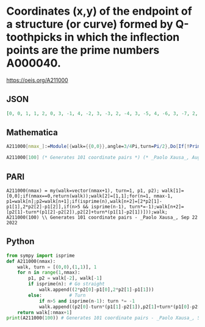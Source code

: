 # Coordinates \(x,y\) of the endpoint of a structure \(or curve\) formed by Q\-toothpicks in which the inflection points are the prime numbers A000040\.
https://oeis.org/A211000
## JSON
```JSON
[0, 0, 1, 1, 2, 0, 3, -1, 4, -2, 3, -3, 2, -4, 3, -5, 4, -6, 3, -7, 2, -6, 3, -5, 4, -4, 3, -3, 2, -2, 3, -1, 4, -2, 3, -3, 2, -4, 3, -5, 4, -6, 3, -7, 2, -6, 3, -5, 4, -4, 3, -3, 2, -4, 3, -5, 4, -4, 3, -3, 2, -2, 3, -1, 4, 0, 3, 1, 2, 0, 3, -1, 4, 0]
```
## Mathematica
```Mathematica
A211000[nmax_]:=Module[{walk={{0,0}},angle=3/4Pi,turn=Pi/2},Do[If[!PrimeQ[n],If[n>5&&PrimeQ[n-1],turn*=-1];angle-=turn];AppendTo[walk,AngleVector[Last[walk],{Sqrt[2],angle}]],{n,0,nmax-1}];walk];
```
```Mathematica
A211000[100] (* Generates 101 coordinate pairs *) (* _Paolo Xausa_, Aug 23 2022 *)
```
## PARI
```PARI
A211000(nmax) = my(walk=vector(nmax+1), turn=1, p1, p2); walk[1]=[0,0];if(nmax==0,return(walk));walk[2]=[1,1];for(n=1, nmax-1, p1=walk[n];p2=walk[n+1];if(isprime(n),walk[n+2]=[2*p2[1]-p1[1],2*p2[2]-p1[2]],if(n>5 && isprime(n-1), turn*=-1);walk[n+2]=[p2[1]-turn*(p1[2]-p2[2]),p2[2]+turn*(p1[1]-p2[1])]));walk;
A211000(100) \\ Generates 101 coordinate pairs - _Paolo Xausa_, Sep 22 2022
```
## Python
```Python
from sympy import isprime
def A211000(nmax):
    walk, turn = [(0,0),(1,1)], 1
    for n in range(1,nmax):
        p1, p2 = walk[-2], walk[-1]
        if isprime(n): # Go straight
            walk.append((2*p2[0]-p1[0],2*p2[1]-p1[1]))
        else:          # Turn
            if n>5 and isprime(n-1): turn *= -1
            walk.append((p2[0]-turn*(p1[1]-p2[1]),p2[1]+turn*(p1[0]-p2[0])))
    return walk[:nmax+1]
print(A211000(100)) # Generates 101 coordinate pairs - _Paolo Xausa_, Sep 22 2022
```
